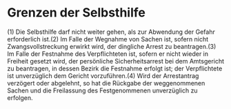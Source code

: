 # Grenzen der Selbsthilfe

(1) Die Selbsthilfe darf nicht weiter gehen, als zur Abwendung der Gefahr erforderlich ist.(2) Im Falle der Wegnahme von Sachen ist, sofern nicht Zwangsvollstreckung erwirkt wird, der dingliche Arrest zu beantragen.(3) Im Falle der Festnahme des Verpflichteten ist, sofern er nicht wieder in Freiheit gesetzt wird, der persönliche Sicherheitsarrest bei dem Amtsgericht zu beantragen, in dessen Bezirk die Festnahme erfolgt ist; der Verpflichtete ist unverzüglich dem Gericht vorzuführen.(4) Wird der Arrestantrag verzögert oder abgelehnt, so hat die Rückgabe der weggenommenen Sachen und die Freilassung des Festgenommenen unverzüglich zu erfolgen. 

